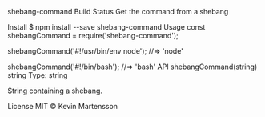 shebang-command Build Status
Get the command from a shebang

Install
$ npm install --save shebang-command
Usage
const shebangCommand = require('shebang-command');

shebangCommand('#!/usr/bin/env node');
//=> 'node'

shebangCommand('#!/bin/bash');
//=> 'bash'
API
shebangCommand(string)
string
Type: string

String containing a shebang.

License
MIT © Kevin Martensson
